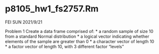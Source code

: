 p8105\_hw1\_fs2757.Rm
================
FEI SUN
2021/9/21

Problem 1 Create a data frame comprised of: \* a random sample of size
10 from a standard Normal distribution \* a logical vector indicating
whether elements of the sample are greater than 0 \* a character vector
of length 10 \* a factor vector of length 10, with 3 different factor
“levels”
